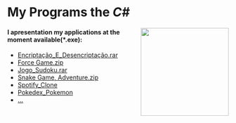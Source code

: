 <html>
  <h1>My Programs the <i>C#</i></h1>  
  <img src="https://upload.wikimedia.org/wikipedia/commons/7/7a/C_Sharp_logo.svg" align="right" height="200px auto">
  <h4>I apresentation my applications at the moment available(*.exe):</h4>   
  <p>
    <ul>
      <li> <a href = "https://github.com/AndreZila01/Projects-C-sharp/blob/master/Encripta%C3%A7%C3%A3o_E_Desencripta%C3%A7%C3%A3o.rar">Encriptação_E_Desencriptação.rar </a></li> <li> <a href = "https://github.com/AndreZila01/Projects-C-sharp/blob/master/Force%20Game.zip"> Force Game.zip</a> </li> <li>  <a href = "https://github.com/AndreZila01/Projects-C-sharp/blob/master/Jogo_Sudoku.rar">Jogo_Sudoku.rar <a></li> <li> <a href = "https://github.com/AndreZila01/Projects-C-sharp/blob/master/Snake%20Game%2C%20Adventure.zip">Snake Game, Adventure.zip</a></li> <li> <a href = "https://github.com/AndreZila01/Projects-C-sharp/blob/master/Spotify_Clone/Spotify%20Clone(3.5.2).rar">Spotify_Clone</a></li><li> <a href = "https://github.com/AndreZila01/Projects-C-sharp/tree/master/Pokedex_Pokemon">Pokedex_Pokemon </a></li><li> <a href = "https://github.com/AndreZila01/Projects-C-sharp">...</a></li>
</html>
